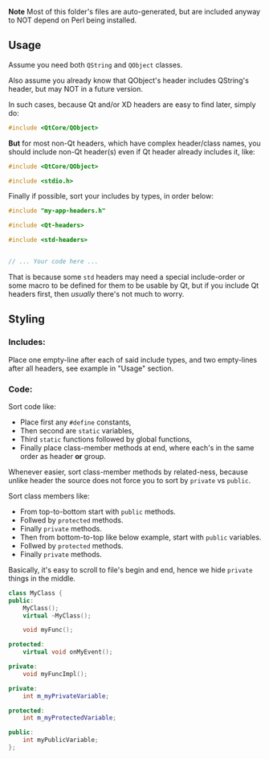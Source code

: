 
**Note** Most of this folder's files are auto-generated, but
are included anyway to NOT depend on Perl being installed.

## Usage
Assume you need both `QString` and `QObject` classes.

Also assume you already know that QObject's header includes QString's header, but
may NOT in a future version.

In such cases, because Qt and/or XD headers are easy to find later, simply do:
```cpp
#include <QtCore/QObject>
```

**But** for most non-Qt headers, which have complex header/class names, you should
include non-Qt header(s) even if Qt header already includes it, like:
```cpp
#include <QtCore/QObject>

#include <stdio.h>
```

Finally if possible, sort your includes by types, in order below:
```cpp
#include "my-app-headers.h"

#include <Qt-headers>

#include <std-headers>


// ... Your code here ...
```
That is because some `std` headers may need a special include-order or some macro to
be defined for them to be usable by Qt, but if you
include Qt headers first, then *usually* there's not much to worry.

## Styling

### Includes:
Place one empty-line after each of said include types, and
two empty-lines after all headers, see example in "Usage" section.

### Code:
Sort code like:
* Place first any `#define` constants,
* Then second are `static` variables,
* Third `static` functions followed by global functions,
* Finally place class-member methods at end, where
  each's in the same order as header **or** group.

Whenever easier, sort class-member methods by related-ness, because
unlike header the source does not force you to sort by `private` vs `public`.

Sort class members like:
* From top-to-bottom start with `public` methods.
* Follwed by `protected` methods.
* Finally `private` methods.
* Then from bottom-to-top like below example, start with `public` variables.
* Follwed by `protected` methods.
* Finally `private` methods.

Basically, it's easy to scroll to file's begin and end, hence
we hide `private` things in the middle.

```cpp
class MyClass {
public:
    MyClass();
    virtual ~MyClass();

    void myFunc();

protected:
    virtual void onMyEvent();

private:
    void myFuncImpl();

private:
    int m_myPrivateVariable;

protected:
    int m_myProtectedVariable;

public:
    int myPublicVariable;
};
```
